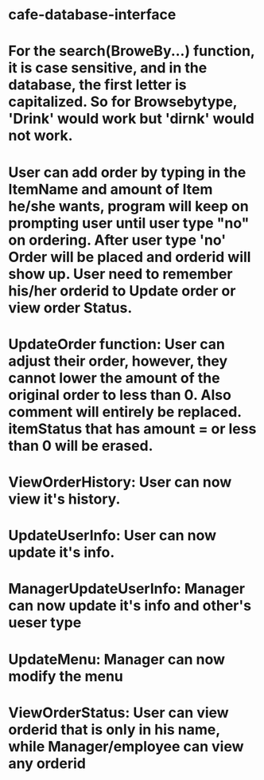 # cafe-database-interface
# For the search(BroweBy...) function, it is case sensitive, and in the database, the first letter is capitalized. So for Browsebytype, 'Drink' would work but 'dirnk' would not work.
# User can add order by typing in the ItemName and amount of Item he/she wants, program will keep on prompting user until user type "no" on ordering. After user type 'no' Order will be placed and orderid will show up. User need to remember his/her orderid to Update order or view order Status.
# UpdateOrder function: User can adjust their order, however, they cannot lower the amount of the original order to less than 0. Also comment will entirely be replaced. itemStatus that has amount = or less than 0 will be erased.
# ViewOrderHistory: User can now view it's history.
# UpdateUserInfo: User can now update it's info.
# ManagerUpdateUserInfo: Manager can now update it's info and other's ueser type
# UpdateMenu: Manager can now modify the menu
# ViewOrderStatus: User can view orderid that is only in his name, while Manager/employee can view any orderid
